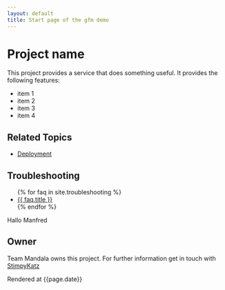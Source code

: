 ```yaml
---
layout: default
title: Start page of the gfm demo
---
```


# Project name
This project provides a service that does something useful. It provides the following features:

* item 1
* item 2
* item 3
* item 4

## Related Topics
* [Deployment](deployment.html)

## Troubleshooting
<ul>			
{% for faq in site.troubleshooting %}
  <li>				
	<a href="{{ faq.url }}">{{ faq.title }}</a>				
  </li>
{% endfor %}
</ul>

Hallo Manfred

## Owner
Team Mandala owns this project. For further information get in touch with [StimpyKatz](https://github.com/StimpyKatz)

Rendered at {{page.date}}
